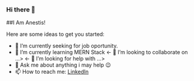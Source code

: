 ### Hi there 👋


##I Am Anestis!
<!--
**ArxLancifer/ArxLancifer** is a ✨ _special_ ✨ repository because its `README.md` (this file) appears on your GitHub profile.
-->
Here are some ideas to get you started:

- 🔭 I’m currently seeking for job oportunity.
- 🌱 I’m currently learning MERN Stack
<- 👯 I’m looking to collaborate on ...>
<- 🤔 I’m looking for help with ...>
- 💬 Ask me about anything i may help 😉
- 📫 How to reach me: [LinkedIn](https://www.linkedin.com/in/anestis-christoforidis/)
<!-- - 😄 Pronouns: ...
 - ⚡ Fun fact: ... -->

